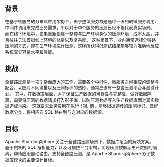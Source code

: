 
## 背景

在基于微服务的分布式应用架构下，由于整体服务都是通过一系列的微服务调用、中间件调用来完成业务需求，所以对于单个服务的压测已经不能代表真实场景。
而在线下环境中，如果重新搭建一整套与生产环境类似的压测环境，成本太高，并且往往无法模拟线上环境的体量以及复杂度。
这种场景下，业内通常选择全链路压测的方式，即在生产环境进行压测，这样所获得的测试结果能够较为准确地反应系统真实容量水平和性能。

## 挑战

全链路压测是一项复杂而庞大的工作，需要各个中间件、微服务之间相应的调整与配合，以应对不同流量以及压测标识的透传，通常应该有一整套压测平台与测试计划。
其中，在数据库层面，为了保证生产数据的可靠性与完整性，做好数据隔离，需要将压测的数据请求打入影子库，以防压测数据写入生产数据库而对真实数据造成污染。
这就要求业务应用在执行 SQL 前，能够根据透传的压测标识，做好数据分类，将相应的 SQL 路由到与之对应的数据源。

## 目标

Apache ShardingSphere 关注于全链路压测场景下，数据库层面的解决方案。
基于内核的 SQL 解析能力，以及可插拔平台架构，实现压测数据与生产数据的隔离，帮助应用自动路由，支持全链路压测，是 Apache ShardingSphere 影子数据库模块的主要设计目标。
